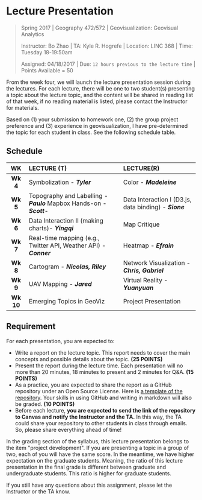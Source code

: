 # Lecture Presentation

> Spring 2017 | Geography 472/572 | Geovisualization: Geovisual Analytics
>
> Instructor: Bo Zhao | TA: Kyle R. Hogrefe | Location: LINC 368 | Time: Tuesday 18-19:50am
>
> Assigned: 04/18/2017 | Due: `12 hours previous to the lecture time` | Points Available = 50

From the week four, we will launch the lecture presentation session during the lectures. For each lecture, there will be one to two student(s) presenting a topic about the lecture topic, and the content will be shared in reading list of that week, if no reading material is  listed, please contact the Instructor for materials.

Based on (1) your submission to homework one,  (2) the group project preference and (3) experience in geovisualization, I  have pre-determined the topic for each student in class.  See the following schedule table.

## Schedule

|  **WK**   | **LECTURE  (T)**                         | **LECTURE(R)**                           |
| :-------: | :--------------------------------------- | :--------------------------------------- |
| **Wk 4**  | Symbolization - ***Tyler***              | Color - ***Madeleine***                  |
| **Wk 5**  | Topography and Labelling  - ***Paulo***  Mapbox Hands-on -***Scott***-  | Data Interaction I (D3.js, data binding) - ***Sione*** |
| **Wk 6**  | Data Interaction II (making charts)- ***Yingqi*** | Map Critique                             |
| **Wk 7**  | Real-time mapping (e.g., Twitter API, Weather API) - ***Conner*** | Heatmap -  ***Efrain***           |
| **Wk 8**  | Cartogram - ***Nicolas, Riley***         | Network Visualization - ***Chris, Gabriel*** |
| **Wk 9**  | UAV Mapping - ***Jared***                | Virtual Reality  - ***Yuanyuan***        |
| **Wk 10** | Emerging Topics in GeoViz                | Project Presentation                     |
## Requirement

For each presentation, you are expected to: 

- Write a report on the lecture topic. This report needs to cover the main concepts and possible details about the topic.  **(25 POINTS)**
- Present the report during the lecture time. Each presentation will no more than 20 minutes, 18 minutes to present and 2 minutes for Q&A. **(15 POINTS)**
- As a practice, you are expected to share the report as a GitHub repository under an Open Source License. Here is [a template of the repository](https://github.com/jakobzhao/lecture_presentation). Your skills in using GitHub and writing in markdown will also be graded.  **(10 POINTS)**
- Before each lecture, **you are expected to send the link of the repository to Canvas and notify the Instructor and the TA.** In this way, the TA could share your repository to other students in class through emails. So, please share everything ahead of time!

In the grading section of the syllabus, this lecture presentation belongs to the item "project development". If you are presenting a topic in a group of two, each of you will have the same score. In the meantime, we have higher expectation on the graduate students. Meaning, the ratio of this lecture presentation in the final grade is different between graduate and undergraduate students. This ratio is higher for graduate students. 

If you still have any questions about this assignment, please let the Instructor or the TA know.
